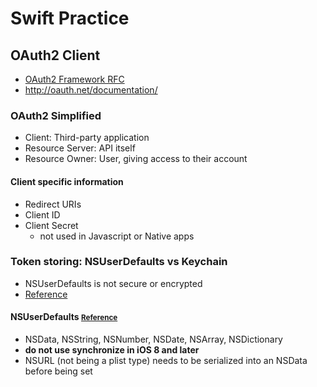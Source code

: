 # Swift Practice
## OAuth2 Client
* [OAuth2 Framework RFC](http://tools.ietf.org/html/rfc6749)
* http://oauth.net/documentation/

### OAuth2 Simplified
* Client: Third-party application
* Resource Server: API itself
* Resource Owner: User, giving access to their account

#### Client specific information
* Redirect URIs
* Client ID
* Client Secret
  * not used in Javascript or Native apps

### Token storing: NSUserDefaults vs Keychain

* NSUserDefaults is not secure or encrypted
* [Reference](http://stackoverflow.com/questions/16795506/storing-authentication-tokens-on-ios-nsuserdefaults-vs-keychain)

#### NSUserDefaults <small>[Reference](http://www.codingexplorer.com/nsuserdefaults-a-swift-introduction/)</small>

* NSData, NSString, NSNumber, NSDate, NSArray, NSDictionary
* <b>do not use synchronize in iOS 8 and later</b>
* NSURL (not being a plist type) needs to be serialized into an NSData before being set